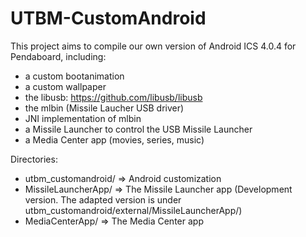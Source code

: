# UTBM-CustomAndroid

This project aims to compile our own version of Android ICS 4.0.4 for Pendaboard, including:
- a custom bootanimation
- a custom wallpaper
- the libusb: https://github.com/libusb/libusb
- the mlbin (Missile Laucher USB driver)
- JNI implementation of mlbin
- a Missile Launcher to control the USB Missile Launcher
- a Media Center app (movies, series, music)

Directories:
- utbm_customandroid/ => Android customization
- MissileLauncherApp/ => The Missile Launcher app (Development version. The adapted version is under utbm_customandroid/external/MissileLauncherApp/)
- MediaCenterApp/ => The Media Center app
